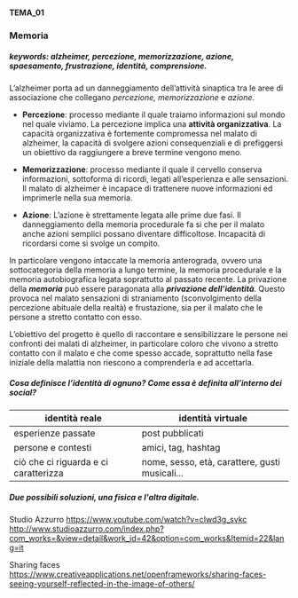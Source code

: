#### TEMA_01
### **Memoria**
##### keywords: alzheimer, percezione, memorizzazione, azione, spaesamento, frustrazione, identità, comprensione.

L’alzheimer porta ad un danneggiamento dell’attività sinaptica tra le aree di associazione che collegano *percezione, memorizzazione* e *azione*. 

* **Percezione**: processo mediante il quale traiamo informazioni sul mondo nel quale viviamo. La percezione implica una **attività organizzativa**. La capacità organizzativa è fortemente compromessa nel malato di alzheimer, la capacità di svolgere azioni consequenziali e di prefiggersi un obiettivo da raggiungere a breve termine vengono meno. 

* **Memorizzazione**: processo mediante il quale il cervello conserva informazioni, sottoforma di ricordi, legati all’esperienza e alle sensazioni. Il malato di alzheimer è incapace di trattenere nuove informazioni ed imprimerle nella sua memoria. 

* **Azione**: L’azione è strettamente legata alle prime due fasi. Il danneggiamento della memoria procedurale fa si che per il malato anche azioni semplici possano diventare difficoltose. Incapacità di ricordarsi come si svolge un compito.

In particolare vengono intaccate la memoria anterograda, ovvero una sottocategoria della memoria a lungo termine, la memoria procedurale e la memoria autobiografica legata soprattutto al passato recente.
La privazione della ***memoria*** può essere paragonata alla ***privazione dell’identità***. Questo provoca nel malato sensazioni di straniamento (sconvolgimento della percezione abituale della realtà) e frustazione, sia per il malato che le persone a stretto contatto con esso.

L’obiettivo del progetto è quello di raccontare e sensibilizzare le persone nei confronti dei malati di alzheimer, in particolare coloro che vivono a stretto contatto con il malato e che come spesso accade, soprattutto nella fase iniziale della malattia non riescono a comprenderla e ad accettarla. 

##### **Cosa definisce l’identità di ognuno? Come essa è definita all’interno dei social?**

**identità reale** | **identità virtuale**
----------|------------
esperienze passate | post pubblicati
persone e contesti | amici, tag, hashtag
ciò che ci riguarda e ci caratterizza | nome, sesso, età, carattere, gusti musicali...

##### **Due possibili soluzioni, una fisica e l'altra digitale.**
Studio Azzurro https://www.youtube.com/watch?v=cIwd3g_svkc
               http://www.studioazzurro.com/index.php?com_works=&view=detail&work_id=42&option=com_works&Itemid=22&lang=it
               
Sharing faces  https://www.creativeapplications.net/openframeworks/sharing-faces-seeing-yourself-reflected-in-the-image-of-others/    
